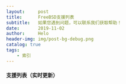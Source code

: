 ```yaml
---
layout:     post
title:      FreeBSD支援列表
subtitle:   如果您遇到问题，可以联系我们获取帮助！
date:       2019-11-02
author:     Helo
header-img: img/post-bg-debug.png
catalog: true
tags:
    - 索引
---
```


#### 支援列表（实时更新）
